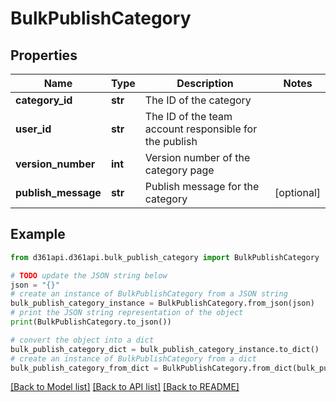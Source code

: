 # BulkPublishCategory


## Properties

Name | Type | Description | Notes
------------ | ------------- | ------------- | -------------
**category_id** | **str** | The ID of the category | 
**user_id** | **str** | The ID of the team account responsible for the publish | 
**version_number** | **int** | Version number of the category page | 
**publish_message** | **str** | Publish message for the category | [optional] 

## Example

```python
from d361api.d361api.bulk_publish_category import BulkPublishCategory

# TODO update the JSON string below
json = "{}"
# create an instance of BulkPublishCategory from a JSON string
bulk_publish_category_instance = BulkPublishCategory.from_json(json)
# print the JSON string representation of the object
print(BulkPublishCategory.to_json())

# convert the object into a dict
bulk_publish_category_dict = bulk_publish_category_instance.to_dict()
# create an instance of BulkPublishCategory from a dict
bulk_publish_category_from_dict = BulkPublishCategory.from_dict(bulk_publish_category_dict)
```
[[Back to Model list]](../README.md#documentation-for-models) [[Back to API list]](../README.md#documentation-for-api-endpoints) [[Back to README]](../README.md)


